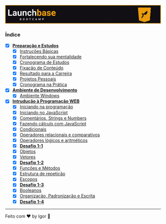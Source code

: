 <a href="#">
  <img alt="LaunchBase" src="../../.github/logo.jpg"/>
</a>

### **Índice**

- [x] [**Preparação e Estudos**](#)
  - [x] [Instruções Básicas](#)
  - [x] [Fortalecendo sua mentalidade](#)
  - [x] [Cronograma de Estudos](#)
  - [x] [Fixação de Conteúdo](#)
  - [x] [Resultado para a Carreira](#)
  - [x] [Projetos Pessoais](#)
  - [x] [Cronograma na Prática](#)

- [x] [**Ambiente de Desenvolvimento**](#)
  - [x] [Ambiente Windows](#)

- [x] [**Intrudução à Programação WEB**](#)
  - [x] [Iniciando na programação](#)
  - [x] [Iniciando no JavaScript](#)
  - [x] [Comentários, Strings e Numbers](#)
  - [x] [Fazendo cálculo com JavaScript](#)
  - [x] [Condicionais](#)
  - [x] [Operadores relacionais e comparativos](#)
  - [x] [Operadores lógicos e aritméticos](#)
  - [x] [**Desafio 1-1**](#)
  - [x] [Objetos](#)
  - [x] [Vetores](#)
  - [x] [**Desafio 1-2**](#)
  - [x] [Funções e Métodos](#)
  - [x] [Estrutura de repetição](#)
  - [x] [Escopos](#)
  - [x] [**Desafio 1-3**](#)
  - [x] [Booleanos](#)
  - [x] [Organização, Padronização e Escrita](#)
  - [x] [**Desafio 1-4**](#)

---

Feito com ❤ by Igor 🖖